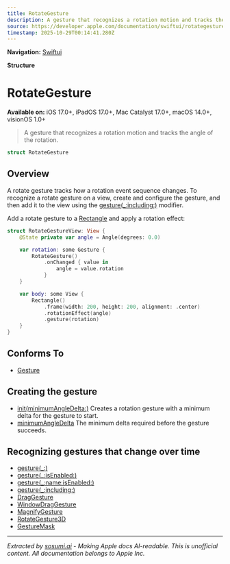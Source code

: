 ```yaml
---
title: RotateGesture
description: A gesture that recognizes a rotation motion and tracks the angle of the rotation.
source: https://developer.apple.com/documentation/swiftui/rotategesture
timestamp: 2025-10-29T00:14:41.280Z
---
```


**Navigation:** [Swiftui](/documentation/swiftui)

**Structure**

# RotateGesture

**Available on:** iOS 17.0+, iPadOS 17.0+, Mac Catalyst 17.0+, macOS 14.0+, visionOS 1.0+

> A gesture that recognizes a rotation motion and tracks the angle of the rotation.

```swift
struct RotateGesture
```

## Overview

A rotate gesture tracks how a rotation event sequence changes. To recognize a rotate gesture on a view, create and configure the gesture, and then add it to the view using the [gesture(_:including:)](/documentation/swiftui/view/gesture(_:including:)) modifier.

Add a rotate gesture to a [Rectangle](/documentation/swiftui/rectangle) and apply a rotation effect:

```swift
struct RotateGestureView: View {
    @State private var angle = Angle(degrees: 0.0)

    var rotation: some Gesture {
        RotateGesture()
            .onChanged { value in
                angle = value.rotation
            }
    }

    var body: some View {
        Rectangle()
            .frame(width: 200, height: 200, alignment: .center)
            .rotationEffect(angle)
            .gesture(rotation)
    }
}
```

## Conforms To

- [Gesture](/documentation/swiftui/gesture)

## Creating the gesture

- [init(minimumAngleDelta:)](/documentation/swiftui/rotategesture/init(minimumangledelta:)) Creates a rotation gesture with a minimum delta for the gesture to start.
- [minimumAngleDelta](/documentation/swiftui/rotategesture/minimumangledelta) The minimum delta required before the gesture succeeds.

## Recognizing gestures that change over time

- [gesture(_:)](/documentation/swiftui/view/gesture(_:))
- [gesture(_:isEnabled:)](/documentation/swiftui/view/gesture(_:isenabled:))
- [gesture(_:name:isEnabled:)](/documentation/swiftui/view/gesture(_:name:isenabled:))
- [gesture(_:including:)](/documentation/swiftui/view/gesture(_:including:))
- [DragGesture](/documentation/swiftui/draggesture)
- [WindowDragGesture](/documentation/swiftui/windowdraggesture)
- [MagnifyGesture](/documentation/swiftui/magnifygesture)
- [RotateGesture3D](/documentation/swiftui/rotategesture3d)
- [GestureMask](/documentation/swiftui/gesturemask)

---

*Extracted by [sosumi.ai](https://sosumi.ai) - Making Apple docs AI-readable.*
*This is unofficial content. All documentation belongs to Apple Inc.*
